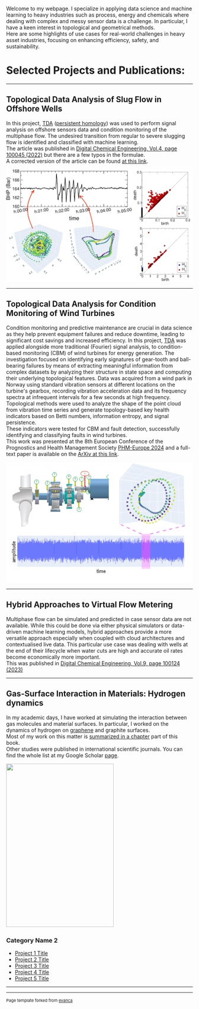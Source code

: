 Welcome to my webpage. I specialize in applying data science and machine learning to heavy industries 
such as process, energy and chemicals where dealing with complex and messy sensor data is a challenge. 
In particular, I have a keen interest in topological and geometrical methods.<br> 
Here are some highlights of use cases for real-world challenges in heavy asset industries, 
focusing on enhancing efficiency, safety, and sustainability.<br>   

# Selected Projects and Publications: 
---

## Topological Data Analysis of Slug Flow in Offshore Wells
In this project, [TDA](https://en.wikipedia.org/wiki/Topological_data_analysis) ([persistent homology](https://en.wikipedia.org/wiki/Persistent_homology)) was used to perform signal analysis on offshore sensors data and condition monitoring of the multiphase flow. The undesired transition from regular to severe slugging flow is identified and classified with machine learning.<br> 
The article was published in [Digital Chemical Engineering, Vol.4, page 100045 (2022)](https://www.sciencedirect.com/science/article/pii/S2772508122000357) but there are a few typos in the formulae.<br> 
A corrected version of the article can be found [at this link](/pdf/TDA_for_Slugs_Article_fixed.pdf).

<p align="center"><img src="images/slugging_CBM.png"></p> 

---
## Topological Data Analysis for Condition Monitoring of Wind Turbines

Condition monitoring and predictive maintenance are crucial in data science as they help prevent equipment failures
and reduce downtime, leading to significant cost savings and increased efficiency. 
In this project, [TDA](https://en.wikipedia.org/wiki/Topological_data_analysis) 
was applied alongside more traditional (Fourier)
signal analysis, to condition-based monitoring (CBM) of wind turbines for energy generation. 
The investigation focused on identifying early signatures of gear-tooth and ball-bearing failures by means of extracting meaningful
information from complex datasets by analyzing their structure in state space and computing their underlying topological features. 
Data was acquired from a wind park in Norway using standard vibration sensors at different locations on the turbine's gearbox, 
recording vibration acceleration data and its frequency spectra at infrequent intervals for a few seconds at high frequency.<br> 
Topological methods were used to analyze the
shape of the point cloud from vibration time series and generate topology-based key health indicators based on Betti numbers, 
information entropy, and signal persistence.<br> 
These indicators were tested for CBM and fault detection, successfully identifying and classifying faults in wind turbines.<br> 
This work was presented at the 8th European Conference of the Prognostics and Health Management Society [PHM-Europe 2024](https://phm-europe.org/) and 
a full-text paper is available on the [ArXiv at this link](https://arxiv.org/abs/2406.16380).

<p align="center"><img src="images/wind_turbine_CBM.png"></p> 

---
## Hybrid Approaches to Virtual Flow Metering  
Multiphase flow can be simulated and predicted in case sensor data are not available. While this could be done via either physical simulators 
or data-driven machine learning models, hybrid approaches provide a more versatile approach especially when coupled with cloud architectures and 
contextualised live data. 
This particular use case was dealing with wells at the end of their lifecycle when water cuts are high and accurate oil rates become economically 
more important.<br> 
This was published in [Digital Chemical Engineering, Vol.9, page 100124 (2023)](https://www.sciencedirect.com/science/article/pii/S277250812300042X)


---
## Gas-Surface Interaction in Materials: Hydrogen dynamics
In my academic days, I have worked at simulating the interaction between gas molecules and material surfaces.
In particular, I worked on the dynamics of hydrogen on [graphene](https://en.wikipedia.org/wiki/Graphene) and graphite surfaces.<br>
Most of my work on this matter is [summarized in a chapter](https://link.springer.com/chapter/10.1007/978-3-642-32955-5_7) part of this book.<br> 
Other studies were published in international scientific journals. You can find the whole list at my Google Scholar [page](https://scholar.google.no/citations?user=l9E9Zs4AAAAJ&hl=en). 

<img src="https://media.springernature.com/full/springer-static/cover-hires/book/978-3-642-32955-5?as=webp" width="290" height="440">


### Category Name 2

- [Project 1 Title](http://example.com/)
- [Project 2 Title](http://example.com/)
- [Project 3 Title](http://example.com/)
- [Project 4 Title](http://example.com/)
- [Project 5 Title](http://example.com/)

---




---
<p style="font-size:11px">Page template forked from <a href="https://github.com/evanca/quick-portfolio">evanca</a></p>
<!-- Remove above link if you don't want to attibute -->
